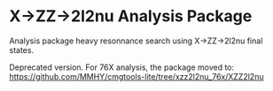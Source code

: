 X->ZZ->2l2nu Analysis Package
===============================

  Analysis package heavy resonnance search using X->ZZ->2l2nu final states.
 

Deprecated version. For 76X analysis, the package moved to:
https://github.com/MMHY/cmgtools-lite/tree/xzz2l2nu_76x/XZZ2l2nu
